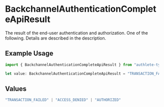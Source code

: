# BackchannelAuthenticationCompleteApiResult

The result of the end-user authentication and authorization. One of the following. Details are
described in the description.


## Example Usage

```typescript
import { BackchannelAuthenticationCompleteApiResult } from "authlete-typescript-sdk/models/operations";

let value: BackchannelAuthenticationCompleteApiResult = "TRANSACTION_FAILED";
```

## Values

```typescript
"TRANSACTION_FAILED" | "ACCESS_DENIED" | "AUTHORIZED"
```